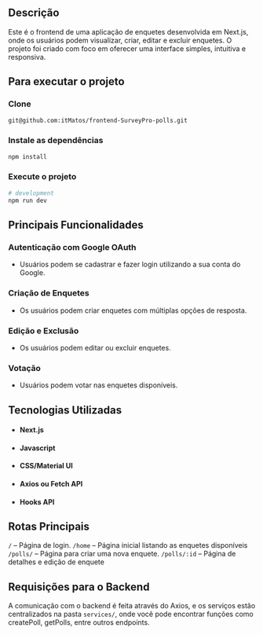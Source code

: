 ## Descrição
Este é o frontend de uma aplicação de enquetes desenvolvida em Next.js, onde os usuários podem visualizar, criar, editar e excluir enquetes. O projeto foi criado com foco em oferecer uma interface simples, intuitiva e responsiva.

## Para executar o projeto
###  Clone
```bash
git@github.com:itMatos/frontend-SurveyPro-polls.git
```

### Instale as dependências

```bash
npm install
```

### Execute o projeto

```bash
# development
npm run dev
```

## Principais Funcionalidades
### Autenticação com Google OAuth
- Usuários podem se cadastrar e fazer login utilizando a sua conta do Google.

### Criação de Enquetes
- Os usuários podem criar enquetes com múltiplas opções de resposta.

### Edição e Exclusão
- Os usuários podem editar ou excluir enquetes.
### Votação
- Usuários podem votar nas enquetes disponíveis.

## Tecnologias Utilizadas
- #### Next.js
- #### Javascript
- #### CSS/Material UI
- #### Axios ou Fetch API
- #### Hooks API

## Rotas Principais
`/` – Página de login.
`/home` – Página inicial listando as enquetes disponíveis
`/polls/` – Página para criar uma nova enquete.
`/polls/:id` – Página de detalhes e edição de enquete

## Requisições para o Backend
A comunicação com o backend é feita através do Axios, e os serviços estão centralizados na pasta `services/`, onde você pode encontrar funções como createPoll, getPolls, entre outros endpoints.

